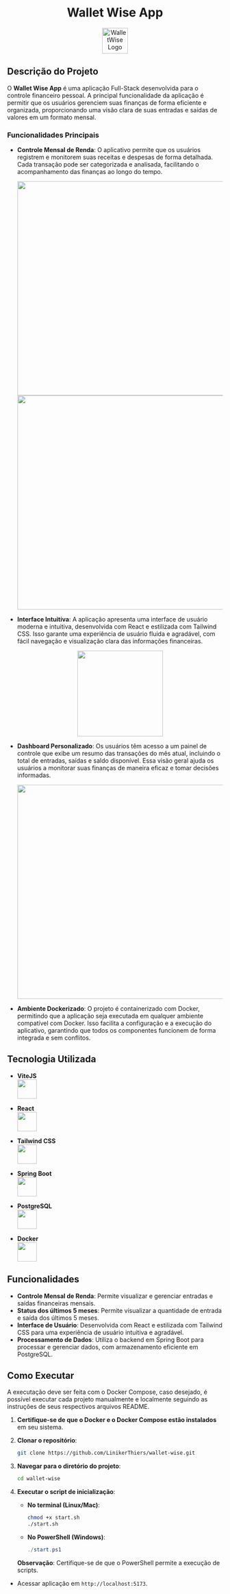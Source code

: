 <h1 align="center">
  Wallet Wise App
</h1>

<p align="center">
 <img src="https://github.com/LinikerThiers/wallet-wise/assets/89757097/d5a64dee-bba2-4d8d-9391-73d4d1b1ce46" alt="WalletWise Logo" width=60px heigth=60px />
</p>

## Descrição do Projeto

O **Wallet Wise App** é uma aplicação Full-Stack desenvolvida para o controle financeiro pessoal. 
A principal funcionalidade da aplicação é permitir que os usuários gerenciem suas finanças de forma eficiente e organizada, proporcionando 
uma visão clara de suas entradas e saídas de valores em um formato mensal. 

### Funcionalidades Principais

- **Controle Mensal de Renda**: O aplicativo permite que os usuários registrem e monitorem suas receitas e despesas de forma detalhada. Cada transação pode ser categorizada e analisada, facilitando o acompanhamento das finanças ao longo do tempo.
  <div align="center">
    <img src="https://github.com/LinikerThiers/wallet-wise/assets/89757097/56059169-9a5e-4c2f-9cb1-389464ba723a" width="500px" height="auto" style="margin-right: 20px;" />
    <img src="https://github.com/LinikerThiers/wallet-wise/assets/89757097/e242d539-ca0e-461f-a215-d5e5d679ebed" width="500px" height="auto" />
  </div>

- **Interface Intuitiva**: A aplicação apresenta uma interface de usuário moderna e intuitiva, desenvolvida com React e estilizada com Tailwind CSS. Isso garante uma experiência de usuário fluida e agradável, com fácil navegação e visualização clara das informações financeiras.
  <div align="center">
    <img src="https://github.com/LinikerThiers/wallet-wise/assets/89757097/7df1a2c2-6f7d-4451-a3e8-4c515036b7c1" width="200px" height="auto" />
  </div>

- **Dashboard Personalizado**: Os usuários têm acesso a um painel de controle que exibe um resumo das transações do mês atual, incluindo o total de entradas, saídas e saldo disponível. Essa visão geral ajuda os usuários a monitorar suas finanças de maneira eficaz e tomar decisões informadas.
   <div align="center">
    <img src="https://github.com/LinikerThiers/wallet-wise/assets/89757097/c033964f-fcfa-44de-b947-3065c04e5a65" width="500px" height="auto" />
  </div>

- **Ambiente Dockerizado**: O projeto é containerizado com Docker, permitindo que a aplicação seja executada em qualquer ambiente compatível com Docker. Isso facilita a configuração e a execução do aplicativo, garantindo que todos os componentes funcionem de forma integrada e sem conflitos.

## Tecnologia Utilizada

- **ViteJS**  
  <img src="https://cdn.jsdelivr.net/gh/devicons/devicon@latest/icons/vitejs/vitejs-original.svg" width="45px" height="45px" style="vertical-align: middle; margin-right: 10px;" />

- **React**  
  <img src="https://cdn.jsdelivr.net/gh/devicons/devicon@latest/icons/react/react-original.svg" width="45px" height="45px" style="vertical-align: middle; margin-right: 10px;" />

- **Tailwind CSS**  
  <img src="https://cdn.jsdelivr.net/gh/devicons/devicon@latest/icons/tailwindcss/tailwindcss-original.svg" width="45px" height="45px" style="vertical-align: middle; margin-right: 10px;" />

- **Spring Boot**  
  <img src="https://cdn.jsdelivr.net/gh/devicons/devicon@latest/icons/spring/spring-original-wordmark.svg" width="45px" height="45px" style="vertical-align: middle; margin-right: 10px;" />

- **PostgreSQL**  
  <img src="https://cdn.jsdelivr.net/gh/devicons/devicon@latest/icons/postgresql/postgresql-original.svg" width="45px" height="45px" style="vertical-align: middle; margin-right: 10px;" />

- **Docker**  
  <img src="https://cdn.jsdelivr.net/gh/devicons/devicon@latest/icons/docker/docker-original-wordmark.svg" width="45px" height="45px" style="vertical-align: middle; margin-right: 10px;" />

## Funcionalidades

- **Controle Mensal de Renda**: Permite visualizar e gerenciar entradas e saídas financeiras mensais.
- **Status dos últimos 5 meses**: Permite visualizar a quantidade de entrada e saída dos últimos 5 meses.
- **Interface de Usuário**: Desenvolvida com React e estilizada com Tailwind CSS para uma experiência de usuário intuitiva e agradável.
- **Processamento de Dados**: Utiliza o backend em Spring Boot para processar e gerenciar dados, com armazenamento eficiente em PostgreSQL.

## Como Executar

A executação deve ser feita com o Docker Compose, caso desejado, é possível executar cada projeto manualmente e localmente seguindo as instruções de seus respectivos arquivos README.

1. **Certifique-se de que o Docker e o Docker Compose estão instalados** em seu sistema.

2. **Clonar o repositório**:
    ```bash
    git clone https://github.com/LinikerThiers/wallet-wise.git
    ```

3. **Navegar para o diretório do projeto**:
    ```bash
    cd wallet-wise
    ```

4. **Executar o script de inicialização**:

   - **No terminal (Linux/Mac)**:
     ```bash
     chmod +x start.sh
     ./start.sh
     ```

   - **No PowerShell (Windows)**:
     ```powershell
     ./start.ps1
     ```
   **Observação**: Certifique-se de que o PowerShell permite a execução de scripts.

- Acessar aplicação em `http://localhost:5173`.
   
